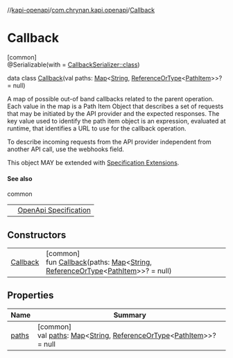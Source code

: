 //[kapi-openapi](../../../index.md)/[com.chrynan.kapi.openapi](../index.md)/[Callback](index.md)

# Callback

[common]\
@Serializable(with = [CallbackSerializer::class](../../../../kapi-openapi/com.chrynan.kapi.openapi/-callback-serializer/index.md))

data class [Callback](index.md)(val paths: [Map](https://kotlinlang.org/api/latest/jvm/stdlib/kotlin.collections/-map/index.html)&lt;[String](https://kotlinlang.org/api/latest/jvm/stdlib/kotlin/-string/index.html), [ReferenceOrType](../-reference-or-type/index.md)&lt;[PathItem](../-path-item/index.md)&gt;&gt;? = null)

A map of possible out-of band callbacks related to the parent operation. Each value in the map is a Path Item Object that describes a set of requests that may be initiated by the API provider and the expected responses. The key value used to identify the path item object is an expression, evaluated at runtime, that identifies a URL to use for the callback operation.

To describe incoming requests from the API provider independent from another API call, use the webhooks field.

This object MAY be extended with [Specification Extensions](https://spec.openapis.org/oas/v3.1.0#specificationExtensions).

#### See also

common

| | |
|---|---|
|  | [OpenApi Specification](https://spec.openapis.org/oas/v3.1.0#callback-object) |

## Constructors

| | |
|---|---|
| [Callback](-callback.md) | [common]<br>fun [Callback](-callback.md)(paths: [Map](https://kotlinlang.org/api/latest/jvm/stdlib/kotlin.collections/-map/index.html)&lt;[String](https://kotlinlang.org/api/latest/jvm/stdlib/kotlin/-string/index.html), [ReferenceOrType](../-reference-or-type/index.md)&lt;[PathItem](../-path-item/index.md)&gt;&gt;? = null) |

## Properties

| Name | Summary |
|---|---|
| [paths](paths.md) | [common]<br>val [paths](paths.md): [Map](https://kotlinlang.org/api/latest/jvm/stdlib/kotlin.collections/-map/index.html)&lt;[String](https://kotlinlang.org/api/latest/jvm/stdlib/kotlin/-string/index.html), [ReferenceOrType](../-reference-or-type/index.md)&lt;[PathItem](../-path-item/index.md)&gt;&gt;? = null |
